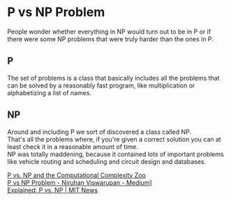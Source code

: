 # P vs NP Problem
People wonder whether everything in NP would turn out to be in P or if there were some NP problems that were truly harder than the ones in P.

## P
The set of problems is a class that basically includes all the problems that can be solved by a reasonably fast program, like multiplication or alphabetizing a list of names.


## NP
Around and including P we sort of discovered a class called NP.<br>
That's all the problems where, if you're given a correct solution you can at least check it in a reasonable amount of time.<br>
NP was totally maddening, because it contained lots of important problems like vehicle routing and scheduling and circuit design and databases.<br>



[P vs. NP and the Computational Complexity Zoo](https://www.youtube.com/watch?v=YX40hbAHx3s)<br>
[P vs NP Problem - Niruhan Viswarupan - Medium](https://medium.com/@niruhan/p-vs-np-problem-8d2b6fc2b697)]<br>
[Explained: P vs. NP | MIT News](http://news.mit.edu/2009/explainer-pnp)
